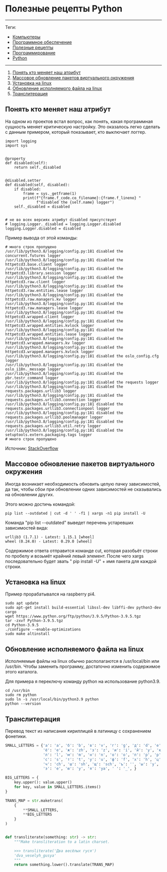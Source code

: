 # Полезные рецепты Python



---

Теги:

- [Компьютеры](../../_tags/Компьютеры.md)
- [Программное обеспечение](../../_tags/Программное%20обеспечение.md)
- [Полезные рецепты](../../_tags/Полезные%20рецепты.md)
- [Программирование](../../_tags/Программирование.md)
- [Python](../../_tags/Python.md)

---

1. [Понять кто меняет наш атрибут](#Понять-кто-меняет-наш-атрибут)
1. [Массовое обновление пакетов виртуального окружения](#Массовое-обновление-пакетов-виртуального-окружения)
1. [Установка на linux](#Установка-на-linux)
1. [Обновление исполняемого файла на linux](#Обновление-исполняемого-файла-на-linux)
1. [Транслитерация](#Транслитерация)

## Понять кто меняет наш атрибут

На одном из проектов встал вопрос, как понять, какая программная сущность
меняет критическую настройку. Это оказалось легко сделать с данным примером,
который показывает, кто выключает логгер.

```python3
import logging
import sys


@property
def disabled(self):
    return self._disabled


@disabled.setter
def disabled(self, disabled):
    if disabled:
        frame = sys._getframe(1)
        print(f"{frame.f_code.co_filename}:{frame.f_lineno} "
              f"disabled the {self.name} logger")
    self._disabled = disabled


# не во всех версиях атрибут disabled присутствует
# logging.Logger._disabled = logging.Logger.disabled
logging.Logger.disabled = disabled
```

Пример вывода от этой команды:

```
# много строк пропущено
/usr/lib/python3.8/logging/config.py:181 disabled the concurrent.futures logger
/usr/lib/python3.8/logging/config.py:181 disabled the httpetcd3.base.client logger
/usr/lib/python3.8/logging/config.py:181 disabled the httpetcd3.library.session logger
/usr/lib/python3.8/logging/config.py:181 disabled the httpetcd3.raw.client logger
/usr/lib/python3.8/logging/config.py:181 disabled the httpetcd3.raw.entities.lease logger
/usr/lib/python3.8/logging/config.py:181 disabled the httpetcd3.raw.managers.kv logger
/usr/lib/python3.8/logging/config.py:181 disabled the httpetcd3.raw.managers.lease logger
/usr/lib/python3.8/logging/config.py:181 disabled the httpetcd3.wrapped.client logger
/usr/lib/python3.8/logging/config.py:181 disabled the httpetcd3.wrapped.entities.kvlock logger
/usr/lib/python3.8/logging/config.py:181 disabled the httpetcd3.wrapped.entities.lease logger
/usr/lib/python3.8/logging/config.py:181 disabled the httpetcd3.wrapped.managers.kv logger
/usr/lib/python3.8/logging/config.py:181 disabled the httpetcd3.wrapped.managers.kvlock logger
/usr/lib/python3.8/logging/config.py:181 disabled the oslo_config.cfg logger
/usr/lib/python3.8/logging/config.py:181 disabled the oslo_i18n._message logger
/usr/lib/python3.8/logging/config.py:181 disabled the pbr.testr_command logger
/usr/lib/python3.8/logging/config.py:181 disabled the requests logger
/usr/lib/python3.8/logging/config.py:181 disabled the requests.packages.urllib3 logger
/usr/lib/python3.8/logging/config.py:181 disabled the requests.packages.urllib3.connection logger
/usr/lib/python3.8/logging/config.py:181 disabled the requests.packages.urllib3.connectionpool logger
/usr/lib/python3.8/logging/config.py:181 disabled the requests.packages.urllib3.poolmanager logger
/usr/lib/python3.8/logging/config.py:181 disabled the requests.packages.urllib3.util.retry logger
/usr/lib/python3.8/logging/config.py:181 disabled the setuptools.extern.packaging.tags logger
# много строк пропущено
```

Источник: [StackOverflow](https://stackoverflow.com/questions/28694540/python-default-logger-disabled/28694704#28694704)

## Массовое обновление пакетов виртуального окружения

Иногда возникает необходимость обновить целую пачку зависимостей, да так, чтобы
сбои при обновлении одних зависимостей не сказывались на обновлении других.

Этого можно достичь командой:

```shell
pip list --outdated | cut -d ' ' -f1 | xargs -n1 pip install -U
```

Команда "pip list --outdated" выведет перечень устаревших зависимостей вида:

```shell
urllib3 (1.7.1) - Latest: 1.15.1 [wheel]
wheel (0.24.0) - Latest: 0.29.0 [wheel]
```

Содержимое ответа отправится команде cut, которая разобьёт строки по пробелу и
возьмёт крайний левый элемент. После чего xargs последовательно будет звать "
pip install -U" + имя пакета для каждой строки.

## Установка на linux

Пример прорабатывался на raspberry pi4.

```shell
sudo apt update
sudo apt-get install build-essential libssl-dev libffi-dev python3-dev cargo
wget https://www.python.org/ftp/python/3.9.5/Python-3.9.5.tgz
tar -zxvf Python-3.9.5.tgz
cd Python-3.9.5
./configure --enable-optimizations
sudo make altinstall
```

## Обновление исполняемого файла на linux

Исполняемые файлы на linux обычно располагаются в /usr/local/bin или /usr/bin.
Чтобы заменить программу, достаточно изменить содержимое этого каталога.

Для примера я переключу команду python на использование python3.9.

```shell
cd /usr/bin
sudo rm python
sudo ln -s /usr/local/bin/python3.9 python
python --version
```

## Транслитерация

Перевод текст из написания кириллицей в латиницу с сохранением фонетики.
```python
SMALL_LETTERS = {'а': 'a', 'б': 'b', 'в': 'v', 'г': 'g', 'д': 'd', 'е': 'e', 
                 'ё': 'e', 'ж': 'zh', 'з': 'z', 'и': 'i', 'й': 'y', 'к': 'k', 
                 'л': 'l', 'м': 'm', 'н': 'n', 'о': 'o', 'п': 'p', 'р': 'r', 
                 'с': 's', 'т': 't', 'у': 'u', 'ф': 'f', 'х': 'h', 'ц': 'ts', 
                 'ч': 'ch', 'ш': 'sh', 'щ': 'sch', 'ъ': '', 'ы': 'y', 'ь': '', 
                 'э': 'e', 'ю': 'y', 'я': 'ya', ' ': '_', }

BIG_LETTERS = {
    key.upper(): value.upper()
    for key, value in SMALL_LETTERS.items()
}

TRANS_MAP = str.maketrans(
    {
        **SMALL_LETTERS,
        **BIG_LETTERS
    }
)


def transliterate(something: str) -> str:
    """Make transliteration to a latin charset.

    >>> transliterate('Два весёлых гуся')
    'dva_veselyh_gusya'
    """
    return something.lower().translate(TRANS_MAP)
```
